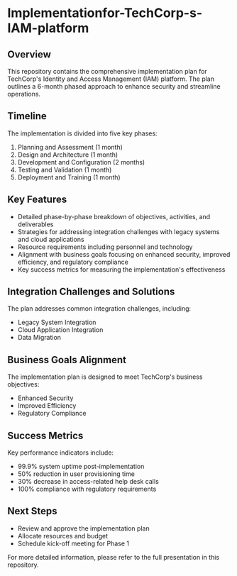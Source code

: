 # Implementationfor-TechCorp-s-IAM-platform

## Overview

This repository contains the comprehensive implementation plan for TechCorp's Identity and Access Management (IAM) platform. The plan outlines a 6-month phased approach to enhance security and streamline operations.

## Timeline

The implementation is divided into five key phases:

1. Planning and Assessment (1 month)
2. Design and Architecture (1 month)
3. Development and Configuration (2 months)
4. Testing and Validation (1 month)
5. Deployment and Training (1 month)

## Key Features

- Detailed phase-by-phase breakdown of objectives, activities, and deliverables
- Strategies for addressing integration challenges with legacy systems and cloud applications
- Resource requirements including personnel and technology
- Alignment with business goals focusing on enhanced security, improved efficiency, and regulatory compliance
- Key success metrics for measuring the implementation's effectiveness

## Integration Challenges and Solutions

The plan addresses common integration challenges, including:

- Legacy System Integration
- Cloud Application Integration
- Data Migration

## Business Goals Alignment

The implementation plan is designed to meet TechCorp's business objectives:

- Enhanced Security
- Improved Efficiency
- Regulatory Compliance

## Success Metrics

Key performance indicators include:

- 99.9% system uptime post-implementation
- 50% reduction in user provisioning time
- 30% decrease in access-related help desk calls
- 100% compliance with regulatory requirements

## Next Steps

- Review and approve the implementation plan
- Allocate resources and budget
- Schedule kick-off meeting for Phase 1

For more detailed information, please refer to the full presentation in this repository. 
